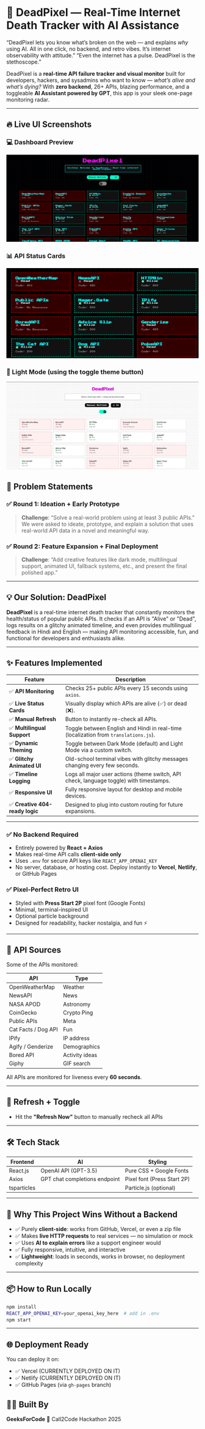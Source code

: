 # 🧠 DeadPixel — Real-Time Internet Death Tracker with AI Assistance
 “DeadPixel lets you know what’s broken on the web — and explains *why* using AI. All in one click, no backend, and retro vibes. It’s internet observability with attitude.”
 “Even the internet has a pulse. DeadPixel is the stethoscope.”

DeadPixel is a **real-time API failure tracker and visual monitor** built for developers, hackers, and sysadmins who want to know — *what’s alive and what’s dying?* With **zero backend**, 26+ APIs, blazing performance, and a toggleable **AI Assistant powered by GPT**, this app is your sleek one-page monitoring radar.

---

## 🔥 Live UI Screenshots

### 💻 Dashboard Preview

![DeadPixel Screenshot 1](https://github.com/Chinmayykashyap-git/DeadPixel/blob/c7d46e0f6c686d412e465b75b9b8a959759f8bba/Screenshot%202025-07-05%20225300.png)

### 📊 API Status Cards

![DeadPixel Screenshot 2](https://github.com/Chinmayykashyap-git/DeadPixel/blob/06b5394507fbb73bd9c2019b55eb41f4e944eea1/Screenshot%202025-07-05%20225425.png)

### 🧠 Light Mode (using the toggle theme button)

![DeadPixel Screenshot 3](https://github.com/Chinmayykashyap-git/DeadPixel/blob/06b5394507fbb73bd9c2019b55eb41f4e944eea1/Screenshot%202025-07-05%20225448.png)



## 📌 Problem Statements

### ✅ Round 1: Ideation + Early Prototype

> **Challenge**: “Solve a real-world problem using at least 3 public APIs.”  
> We were asked to ideate, prototype, and explain a solution that uses real-world API data in a novel and meaningful way.

### ✅ Round 2: Feature Expansion + Final Deployment

> **Challenge**: “Add creative features like dark mode, multilingual support, animated UI, fallback systems, etc., and present the final polished app.”

---

## 💡 Our Solution: DeadPixel

**DeadPixel** is a real-time internet death tracker that constantly monitors the health/status of popular public APIs. It checks if an API is "Alive" or "Dead", logs results on a glitchy animated timeline, and even provides multilingual feedback in Hindi and English — making API monitoring accessible, fun, and functional for developers and enthusiasts alike.

---

## ✨ Features Implemented

| Feature                         | Description                                                                 |
|----------------------------------|-----------------------------------------------------------------------------|
| ✅ **API Monitoring**           | Checks 25+ public APIs every 15 seconds using `axios`.                      |
| ✅ **Live Status Cards**        | Visually display which APIs are alive (✅) or dead (❌).                     |
| ✅ **Manual Refresh**           | Button to instantly re-check all APIs.                                     |
| ✅ **Multilingual Support**     | Toggle between English and Hindi in real-time (localization from `translations.js`). |
| ✅ **Dynamic Theming**          | Toggle between Dark Mode (default) and Light Mode via a custom switch.     |
| ✅ **Glitchy Animated UI**      | Old-school terminal vibes with glitchy messages changing every few seconds.|
| ✅ **Timeline Logging**         | Logs all major user actions (theme switch, API check, language toggle) with timestamps. |
| ✅ **Responsive UI**            | Fully responsive layout for desktop and mobile devices.                     |
| ✅ **Creative 404-ready logic** | Designed to plug into custom routing for future expansions.                |

---

### ✅ No Backend Required

* Entirely powered by **React + Axios**
* Makes real-time API calls **client-side only**
* Uses `.env` for secure API keys like `REACT_APP_OPENAI_KEY`
* No server, database, or hosting cost. Deploy instantly to **Vercel**, **Netlify**, or GitHub Pages

### ✅ Pixel-Perfect Retro UI

* Styled with **Press Start 2P** pixel font (Google Fonts)
* Minimal, terminal-inspired UI
* Optional particle background
* Designed for readability, hacker nostalgia, and fun ⚡

---

## 🧪 API Sources

Some of the APIs monitored:

| API                 | Type           |
| ------------------- | -------------- |
| OpenWeatherMap      | Weather        |
| NewsAPI             | News           |
| NASA APOD           | Astronomy      |
| CoinGecko           | Crypto Ping    |
| Public APIs         | Meta           |
| Cat Facts / Dog API | Fun            |
| IPify               | IP address     |
| Agify / Genderize   | Demographics   |
| Bored API           | Activity ideas |
| Giphy               | GIF search     |

All APIs are monitored for liveness every **60 seconds**.

---

## 🔄 Refresh + Toggle

* Hit the **"Refresh Now"** button to manually recheck all APIs
---

## 🛠️ Tech Stack

| Frontend    | AI                            | Styling                     |
| ----------- | ----------------------------- | --------------------------- |
| React.js    | OpenAI API (GPT-3.5)          | Pure CSS + Google Fonts     |
| Axios       | GPT chat completions endpoint | Pixel font (Press Start 2P) |
| tsparticles |                               | Particle.js (optional)      |

---

## 🤯 Why This Project Wins Without a Backend

* ✅ Purely **client-side**: works from GitHub, Vercel, or even a zip file
* ✅ Makes **live HTTP requests** to real services — no simulation or mock
* ✅ Uses **AI to explain errors** like a support engineer would
* ✅ Fully responsive, intuitive, and interactive
* ✅ **Lightweight**: loads in seconds, works in browser, no deployment complexity

---

## 📦 How to Run Locally

```bash
npm install
REACT_APP_OPENAI_KEY=your_openai_key_here  # add in .env
npm start
```

---

## 🌐 Deployment Ready

You can deploy it on:

* ✅ Vercel (CURRENTLY DEPLOYED ON IT)
* ✅ Netlify (CURRENTLY DEPLOYED ON IT)
* ✅ GitHub Pages (via `gh-pages` branch)


## 👨‍💻 Built By

**GeeksForCode** 🧠
Call2Code Hackathon 2025 

